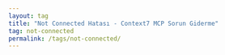 ```yaml
---
layout: tag
title: "Not Connected Hatası - Context7 MCP Sorun Giderme"
tag: not-connected
permalink: /tags/not-connected/
---
```

